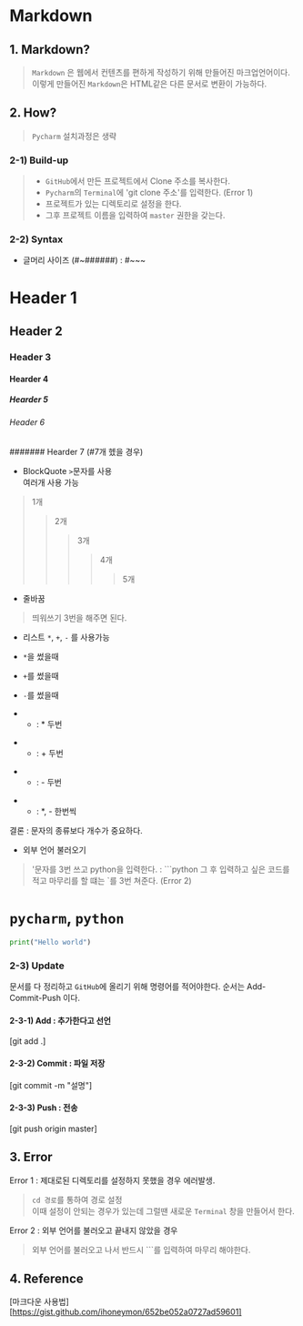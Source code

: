 # Markdown

## 1. Markdown?
>`Markdown` 은 웹에서 컨텐츠를 편하게 작성하기 위해 만들어진 마크업언어이다.
>이렇게 만들어진 `Markdown`은 HTML같은 다른 문서로 변환이 가능하다.

## 2. How?
>`Pycharm` 설치과정은 생략

### 2-1) Build-up
>* `GitHub`에서 만든 프로젝트에서 Clone 주소를 복사한다.
>* `Pycharm`의 `Terminal`에 'git clone 주소'를 입력한다. (Error 1)
>* 프로젝트가 있는 디렉토리로 설정을 한다.
>* 그후 프로젝트 이름을 입력하여 `master` 권한을 갖는다.

### 2-2) Syntax
* 글머리 사이즈 (#~######) : #~~~
# Header 1
## Header 2
### Header 3
#### Hearder 4
##### Hearder 5
###### Header 6
####### Hearder 7 (#7개 헸을 경우)

* BlockQuote
`>`문자를 사용   
여러개 사용 가능
> 1개
>>2개
>>>3개
>>>>4개
>>>>>5개

* 줄바꿈
>띄워쓰기 3번을 해주면 된다.

* 리스트
`*`, `+`, `-` 를 사용가능

* `*`을 썼을때
+ `+`를 썼을때
- `-`를 썼을때

* * : * 두번
+ + : + 두번
- - : - 두번
* - : *, - 한번씩

결론 : 문자의 종류보다 개수가 중요하다.


* 외부 언어 불러오기

> '문자를 3번 쓰고 python을 입력한다. : ```python
> 그 후 입력하고 싶은 코드를 적고 마무리를 할 떄는 `를 3번 쳐준다.
> (Error 2)
>
# `pycharm`, `python`
```python
print("Hello world")
```


### 2-3) Update
문서를 다 정리하고 `GitHub`에 올리기 위해 명령어를 적어야한다.
순서는 Add-Commit-Push 이다.


#### 2-3-1) Add : 추가한다고 선언
[git add .]

#### 2-3-2) Commit : 파일 저장
[git commit -m "설명"]

#### 2-3-3) Push : 전송
[git push origin master]

## 3. Error
Error 1 : 제대로된 디렉토리를 설정하지 못했을 경우 에러발생.
>`cd 경로`를 통하여 경로 설정   
>이때 설정이 안되는 경우가 있는데 그럴땐 새로운 `Terminal` 창을 만들어서 한다.

Error 2 : 외부 언어를 불러오고 끝내지 않았을 경우
> 외부 언어를 불러오고 나서 반드시 ```를 입력하여 마무리 해야한다. 

## 4. Reference
[마크다운 사용법][https://gist.github.com/ihoneymon/652be052a0727ad59601]